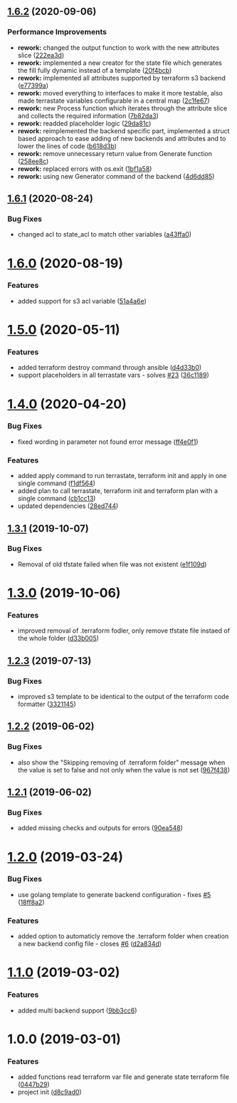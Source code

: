 ## [1.6.2](https://github.com/janritter/terrastate/compare/1.6.1...1.6.2) (2020-09-06)


### Performance Improvements

* **rework:** changed the output function to work with the new attributes slice ([222ea3d](https://github.com/janritter/terrastate/commit/222ea3d5ebf017339c4714556bf79d3899f9c29e))
* **rework:** implemented a new creator for the state file which generates the fill fully dynamic instead of a template ([20f4bcb](https://github.com/janritter/terrastate/commit/20f4bcb18e48c91199856069cade1cbd5d3cc682))
* **rework:** implemented all attributes supported by terraform s3 backend ([e77399a](https://github.com/janritter/terrastate/commit/e77399a85874d51a4551795bb01c6c7137b894bb))
* **rework:** moved everything to interfaces to make it more testable, also made terrastate variables configurable in a central map ([2c1fe67](https://github.com/janritter/terrastate/commit/2c1fe6712c01c8b2d1104e655191729b9b466b2f))
* **rework:** new Process function which iterates through the attribute slice and collects the required information ([7b82da3](https://github.com/janritter/terrastate/commit/7b82da327700cda4cc5bc9881393ca13bed6acbe))
* **rework:** readded placeholder logic ([29da81c](https://github.com/janritter/terrastate/commit/29da81cbfffdbd68ed9f31f753108cde03b281f3))
* **rework:** reimplemented the backend specific part, implemented a struct based approach to ease adding of new backends and attributes and to lower the lines of code ([b618d3b](https://github.com/janritter/terrastate/commit/b618d3b291043bf95afca0e9f01277c6c2108718))
* **rework:** remove unnecessary return value from Generate function ([258ee8c](https://github.com/janritter/terrastate/commit/258ee8cb5d350218d90d313c330a30ec968f231d))
* **rework:** replaced errors with os.exit ([1bf1a58](https://github.com/janritter/terrastate/commit/1bf1a580596d12d1c96c5e0f32dff0176f47d3ad))
* **rework:** using new Generator command of the backend ([4d6dd85](https://github.com/janritter/terrastate/commit/4d6dd85cd70996cb51f7123fc489e2b29abcb3ba))

## [1.6.1](https://github.com/janritter/terrastate/compare/1.6.0...1.6.1) (2020-08-24)


### Bug Fixes

* changed acl to state_acl to match other variables ([a43ffa0](https://github.com/janritter/terrastate/commit/a43ffa05958d6ea31b4e2b5ba3f85426e7043c0d))

# [1.6.0](https://github.com/janritter/terrastate/compare/1.5.0...1.6.0) (2020-08-19)


### Features

* added support for s3 acl variable ([51a4a6e](https://github.com/janritter/terrastate/commit/51a4a6eb9183ea8d5a94e568a4cccc052f4220aa))

# [1.5.0](https://github.com/janritter/terrastate/compare/1.4.0...1.5.0) (2020-05-11)


### Features

* added terraform destroy command through ansible ([d4d33b0](https://github.com/janritter/terrastate/commit/d4d33b0cf0c4e0b7c185cc74068b66f899fc5ec9))
* support placeholders in all terrastate vars - solves [#23](https://github.com/janritter/terrastate/issues/23) ([36c1189](https://github.com/janritter/terrastate/commit/36c1189e84245328805a5ac08aa731c80fa66cce))

# [1.4.0](https://github.com/janritter/terrastate/compare/1.3.1...1.4.0) (2020-04-20)


### Bug Fixes

* fixed wording in parameter not found error message ([ff4e0f1](https://github.com/janritter/terrastate/commit/ff4e0f14b8279010e4e2f56bd3edf0f71ea1ccc4))


### Features

* added apply command to run terrastate, terraform init and apply in one single command ([f1df564](https://github.com/janritter/terrastate/commit/f1df5643a6bafa795d0b7ed526691f599740a198))
* added plan to call terrastate, terraform init and terraform plan with a single command ([cb1cc13](https://github.com/janritter/terrastate/commit/cb1cc13e0e6262b69c2ebf1d9f248260faff96e9))
* updated dependencies ([28ed744](https://github.com/janritter/terrastate/commit/28ed744172cd76789cb07d46cf9c02aec6a50e3f))

## [1.3.1](https://github.com/janritter/terrastate/compare/1.3.0...1.3.1) (2019-10-07)


### Bug Fixes

* Removal of old tfstate failed when file was not existent ([e1f109d](https://github.com/janritter/terrastate/commit/e1f109d))

# [1.3.0](https://github.com/janritter/terrastate/compare/1.2.3...1.3.0) (2019-10-06)


### Features

* improved removal of .terraform fodler, only remove tfstate file instaed of the whole folder ([d33b005](https://github.com/janritter/terrastate/commit/d33b005))

## [1.2.3](https://github.com/janritter/terrastate/compare/1.2.2...1.2.3) (2019-07-13)


### Bug Fixes

* improved s3 template to be identical to the output of the terraform code formatter ([3321145](https://github.com/janritter/terrastate/commit/3321145))

## [1.2.2](https://github.com/janritter/terrastate/compare/1.2.1...1.2.2) (2019-06-02)


### Bug Fixes

* also show the "Skipping removing of .terraform folder" message when the value is set to false and not only when the value is not set ([967f438](https://github.com/janritter/terrastate/commit/967f438))

## [1.2.1](https://github.com/janritter/terrastate/compare/1.2.0...1.2.1) (2019-06-02)


### Bug Fixes

* added missing checks and outputs for errors ([90ea548](https://github.com/janritter/terrastate/commit/90ea548))

# [1.2.0](https://github.com/janritter/terrastate/compare/1.1.0...1.2.0) (2019-03-24)


### Bug Fixes

* use golang template to generate backend configuration - fixes [#5](https://github.com/janritter/terrastate/issues/5) ([18ff8a2](https://github.com/janritter/terrastate/commit/18ff8a2))


### Features

* added option to automaticly remove the .terraform folder when creation a new backend config file - closes [#6](https://github.com/janritter/terrastate/issues/6) ([d2a834d](https://github.com/janritter/terrastate/commit/d2a834d))

# [1.1.0](https://github.com/janritter/terrastate/compare/1.0.0...1.1.0) (2019-03-02)


### Features

* added multi backend support ([9bb3cc6](https://github.com/janritter/terrastate/commit/9bb3cc6))

# 1.0.0 (2019-03-01)


### Features

* added functions read terraform var file and generate state terraform file ([0447b29](https://github.com/janritter/terrastate/commit/0447b29))
* project init ([d8c9ad0](https://github.com/janritter/terrastate/commit/d8c9ad0))
